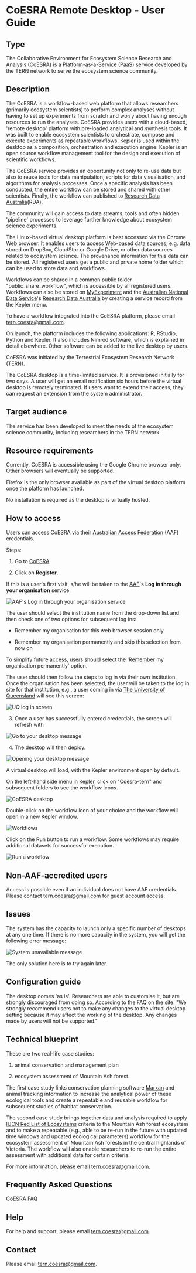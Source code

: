# CoESRA Remote Desktop - User Guide

## Type

The Collaborative Environment for Ecosystem Science Research and Analysis
(CoESRA) is a Platform-as-a-Service (PaaS) service developed by the TERN
network to serve the ecosystem science community.

## Description

The CoESRA is a workflow-based web platform that allows researchers
(primarily ecosystem scientists) to perform complex analyses without
having to set up experiments from scratch and worry about having enough
resources to run the analyses. CoESRA provides users with a cloud-based,
'remote desktop' platform with pre-loaded analytical and synthesis tools.
It was built to enable ecosystem scientists to orchestrate, compose and
execute experiments as repeatable workflows. Kepler is used within the
desktop as a composition, orchestration and execution engine. Kepler is
an open source workflow management tool for the design and execution of
scientific workflows.

The CoESRA service provides an opportunity not only to re-use data but
also to reuse tools for data manipulation, scripts for data visualisation,
and algorithms for analysis processes. Once a specific analysis has been
conducted, the entire workflow can be stored and shared with other scientists.
Finally, the workflow can published to
[Research Data Australia](https://researchdata.ands.org.au/)(RDA).

The community will gain access to data streams, tools and often hidden
'pipeline' processes to leverage further knowledge about ecosystem
science experiments.

The Linux-based virtual desktop platform is best accessed via the Chrome
Web browser. It enables users to access Web-based data sources, e.g. data
stored on DropBox, CloudStor or Google Drive, or other data sources related
to ecosystem science. The provenance information for this data can be stored.
All registered users get a public and private home folder which can be used
to store data and workflows.

Workflows can be shared in a common public folder "public_share_workflow",
which is accessible by all registered users. Workflows can also be stored
on [MyExperiment](http://www.myexperiment.org/home) and the
[Australian National Data Service](http://ands.org.au/)'s
[Research Data Australia](https://researchdata.ands.org.au/) by creating
a service record from the Kepler menu.

To have a workflow integrated into the CoESRA platform, please email
[tern.coesra@gmail.com](mailto:tern.coesra@gmail.com).

On launch, the platform includes the following applications: R, RStudio,
Python and Kepler. It also includes Nimrod software, which is explained
in detail elsewhere. Other software can be added to the live desktop by users.

CoESRA was initiated by the Terrestrial Ecosystem Research Network (TERN).

The CoESRA desktop is a time-limited service. It is provisioned initially
for two days. A user will get an email notification six hours before the
virtual desktop is remotely terminated. If users want to extend their access,
they can request an extension from the system administrator.

## Target audience

The service has been developed to meet the needs of the ecosystem science
community, including researchers in the TERN network.

## Resource requirements

Currently, CoESRA is accessible using the Google Chrome browser only. Other
browsers will eventually be supported.

Firefox is the only browser available as part of the virtual desktop platform
once the platform has launched.

No installation is required as the desktop is virtually hosted.

## How to access

Users can access CoESRA via their
[Australian Access Federation](http://aaf.edu.au/) (AAF) credentials.

Steps:

1) Go to [CoESRA](https://www.coesra.org.au/).

2) Click on **Register**.

If this is a user's first visit, s/he will be taken to the
[AAF](http://aaf.edu.au/)'s **Log in through your organisation** service.

![AAF's Log in through your organisation service](images/coesra2.png)

The user should select the institution name from the drop-down list and
then check one of two options for subsequent log ins:

- Remember my organisation for this web browser session only

- Remember my organisation permanently and skip this selection from now on

To simplify future access, users should select the 'Remember my organisation
permanently' option.

The user should then follow the steps to log in via their own institution.
Once the organisation has been selected, the user will be taken to the log
in site for that institution, e.g., a user coming in via
[The University of Queensland](http://www.uq.edu.au/) will see this screen:

![UQ log in screen](images/coesra1.png)

3) Once a user has successfully entered credentials, the screen will
refresh with

![Go to your desktop message](images/coesra3.png)

4) The desktop will then deploy.

![Opening your desktop message](images/coesra4.png)

A virtual desktop will load, with the Kepler environment open by default.

On the left-hand side menu in Kepler, click on "Coesra-tern" and subsequent
folders to see the workflow icons.

![CoESRA desktop](images/coesra5.png)

Double-click on the workflow icon of your choice and the workflow will
open in a new Kepler window.

![Workflows](images/coesra6.png)

Click on the Run button to run a workflow. Some workflows may require
additional datasets for successful execution.

![Run a workflow](images/coesra7.png)

## Non-AAF-accredited users

Access is possible even if an individual does not have AAF credentials.
Please contact [tern.coesra@gmail.com](mailto:tern.coesra@gmail.com) for
guest account access.

## Issues

The system has the capacity to launch only a specific number of desktops at
any one time. If there is no more capacity in the system, you will get the
following error message:

![System unavailable message](images/coesra8.png)

The only solution here is to try again later.

## Configuration guide

The desktop comes 'as is'. Researchers are able to customise it, but are
strongly discouraged from doing so. According to the
[FAQ](https://www.coesra.org.au/#/faq) on the site: "We strongly recommend
users not to make any changes to the virtual desktop setting because it may
affect the working of the desktop. Any changes made by users will not be
supported."

## Technical blueprint

These are two real-life case studies:

1. animal conservation and management plan

1. ecosystem assessment of Mountain Ash forest.

The first case study links conservation planning software
[Marxan](http://marxan.net) and animal tracking information to increase the
analytical power of these ecological tools and create a repeatable and
reusable workflow for subsequent studies of habitat conservation.

The second case study brings together data and analysis required to apply
[IUCN Red List of Ecosystems](http://www.iucnredlistofecosystems.org/)
criteria to the Mountain Ash forest ecosystem and to make a repeatable
(e.g., able to be re-run in the future with updated time windows and
updated ecological parameters) workflow for the ecosystem assessment
of Mountain Ash forests in the central highlands of Victoria. The workflow
will also enable researchers to re-run the entire assessment with
additional data for certain criteria.

For more information, please email
[tern.coesra@gmail.com](mailto:tern.coesra@gmail.com).

## Frequently Asked Questions

[CoESRA FAQ](https://www.coesra.org.au/#/faq)

## Help

For help and support, please email
[tern.coesra@gmail.com](mailto:tern.coesra@gmail.com).

## Contact

Please email [tern.coesra@gmail.com](mailto:tern.coesra@gmail.com).








